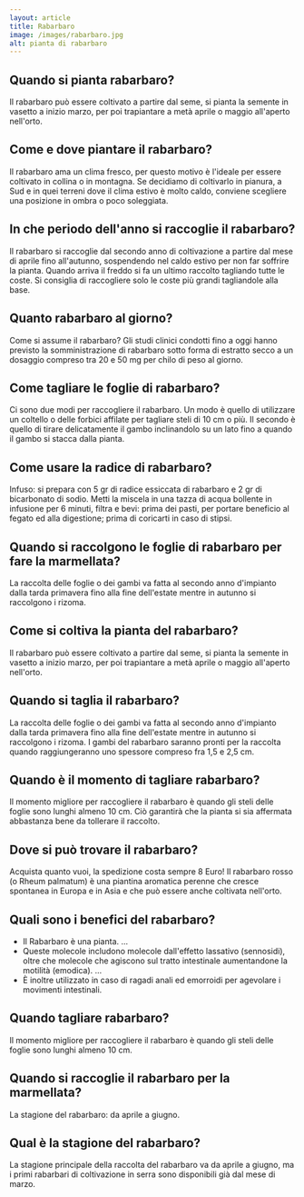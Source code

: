 ```yaml
---
layout: article
title: Rabarbaro
image: /images/rabarbaro.jpg
alt: pianta di rabarbaro
---
```


## Quando si pianta rabarbaro?

 Il rabarbaro può essere coltivato a partire dal seme, si pianta la semente in vasetto a inizio marzo, per poi trapiantare a metà aprile o maggio all'aperto nell'orto.

## Come e dove piantare il rabarbaro?

Il rabarbaro ama un clima fresco, per questo motivo è l'ideale per essere coltivato in collina o in montagna. Se decidiamo di coltivarlo in pianura, a Sud e in quei terreni dove il clima estivo è molto caldo, conviene scegliere una posizione in ombra o poco soleggiata.

## In che periodo dell'anno si raccoglie il rabarbaro?

Il rabarbaro si raccoglie dal secondo anno di coltivazione a partire dal mese di aprile fino all'autunno, sospendendo nel caldo estivo per non far soffrire la pianta. Quando arriva il freddo si fa un ultimo raccolto tagliando tutte le coste. Si consiglia di raccogliere solo le coste più grandi tagliandole alla base.

## Quanto rabarbaro al giorno?

Come si assume il rabarbaro? Gli studi clinici condotti fino a oggi hanno previsto la somministrazione di rabarbaro sotto forma di estratto secco a un dosaggio compreso tra 20 e 50 mg per chilo di peso al giorno.

## Come tagliare le foglie di rabarbaro?

Ci sono due modi per raccogliere il rabarbaro. Un modo è quello di utilizzare un coltello o delle forbici affilate per tagliare steli di 10 cm o più. Il secondo è quello di tirare delicatamente il gambo inclinandolo su un lato fino a quando il gambo si stacca dalla pianta.

## Come usare la radice di rabarbaro?

Infuso: si prepara con 5 gr di radice essiccata di rabarbaro e 2 gr di bicarbonato di sodio. Metti la miscela in una tazza di acqua bollente in infusione per 6 minuti, filtra e bevi: prima dei pasti, per portare beneficio al fegato ed alla digestione; prima di coricarti in caso di stipsi.

## Quando si raccolgono le foglie di rabarbaro per fare la marmellata?

La raccolta delle foglie o dei gambi va fatta al secondo anno d'impianto dalla tarda primavera fino alla fine dell'estate mentre in autunno si raccolgono i rizoma.

## Come si coltiva la pianta del rabarbaro?

Il rabarbaro può essere coltivato a partire dal seme, si pianta la semente in vasetto a inizio marzo, per poi trapiantare a metà aprile o maggio all'aperto nell'orto.

## Quando si taglia il rabarbaro?

 La raccolta delle foglie o dei gambi va fatta al secondo anno d'impianto dalla tarda primavera fino alla fine dell'estate mentre in autunno si raccolgono i rizoma. I gambi del rabarbaro saranno pronti per la raccolta quando raggiungeranno uno spessore compreso fra 1,5 e 2,5 cm.

## Quando è il momento di tagliare rabarbaro?

Il momento migliore per raccogliere il rabarbaro è quando gli steli delle foglie sono lunghi almeno 10 cm. Ciò garantirà che la pianta si sia affermata abbastanza bene da tollerare il raccolto.

## Dove si può trovare il rabarbaro?

Acquista quanto vuoi, la spedizione costa sempre 8 Euro! Il rabarbaro rosso (o Rheum palmatum) è una piantina aromatica perenne che cresce spontanea in Europa e in Asia e che può essere anche coltivata nell'orto.

## Quali sono i benefici del rabarbaro?

- Il Rabarbaro è una pianta. ...
- Queste molecole includono molecole dall'effetto lassativo (sennosidi), oltre che molecole che agiscono sul tratto intestinale aumentandone la motilità (emodica). ...
- È inoltre utilizzato in caso di ragadi anali ed emorroidi per agevolare i movimenti intestinali.

## Quando tagliare rabarbaro?

Il momento migliore per raccogliere il rabarbaro è quando gli steli delle foglie sono lunghi almeno 10 cm.

## Quando si raccoglie il rabarbaro per la marmellata?

La stagione del rabarbaro: da aprile a giugno.

## Qual è la stagione del rabarbaro?

 La stagione principale della raccolta del rabarbaro va da aprile a giugno, ma i primi rabarbari di coltivazione in serra sono disponibili già dal mese di marzo.

